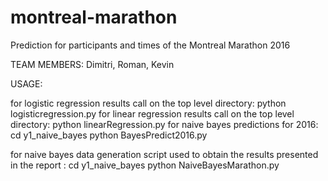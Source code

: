 # montreal-marathon
Prediction for participants and times of the Montreal Marathon 2016

TEAM MEMBERS:
Dimitri, Roman, Kevin 

USAGE: 

for logistic regression results call on the top level directory:
python logisticregression.py 
for linear regression results call on the top level directory:
python linearRegression.py
for naive bayes predictions for 2016:
  cd y1_naive_bayes
  python BayesPredict2016.py
  
for naive bayes data generation script used to obtain the results presented in the report :
    cd y1_naive_bayes
    python NaiveBayesMarathon.py
